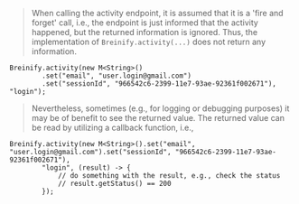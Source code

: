 <blockquote class="lang-specific java--native">
<p>When calling the activity endpoint, it is assumed that it is a 'fire and forget' call, i.e., the endpoint is just informed
that the activity happened, but the returned information is ignored. Thus, the implementation of 
<code class="prettyprint">Breinify.activity(...)</code> does not return any information.</p>
</blockquote>

>
```java--native
Breinify.activity(new M<String>()
        .set("email", "user.login@gmail.com")
        .set("sessionId", "966542c6-2399-11e7-93ae-92361f002671"), "login");
```

<blockquote class="lang-specific java--native">
<p>Nevertheless, sometimes (e.g., for logging or debugging purposes) it may be of benefit to see the
returned value. The returned value can be read by utilizing a callback function, i.e., 
</blockquote>

>
```java--native
Breinify.activity(new M<String>().set("email", "user.login@gmail.com").set("sessionId", "966542c6-2399-11e7-93ae-92361f002671"), 
        "login", (result) -> {
            // do something with the result, e.g., check the status
            // result.getStatus() == 200
        });
```